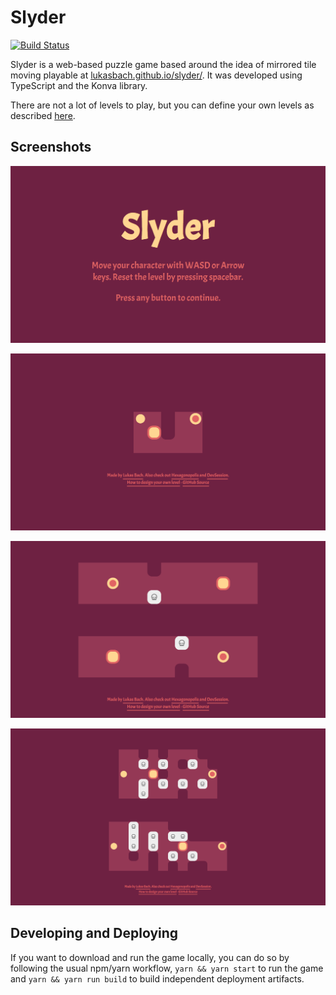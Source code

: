 # Slyder
[![Build Status](https://travis-ci.com/lukasbach/slyder.svg?branch=master)](https://travis-ci.com/lukasbach/slyder)

Slyder is a web-based puzzle game based around the idea of mirrored
tile moving playable at 
[lukasbach.github.io/slyder/](https://lukasbach.github.io/slyder/).
It was developed using TypeScript and the Konva library.

There are not a lot of levels to play, but you can define your own
levels as described [here](./level-creation.md).

## Screenshots
![Screenshot](./screenshots/intro.PNG "Main Menu")

![Screenshot](./screenshots/level0.PNG "Ingame")

![Screenshot](./screenshots/level1.PNG "Ingame")

![Screenshot](./screenshots/level2.PNG "Ingame")


## Developing and Deploying

If you want to download and run the game locally, you can
do so by following the usual npm/yarn workflow, ``yarn && yarn start``
to run the game and ``yarn && yarn run build`` to build independent
deployment artifacts.
    